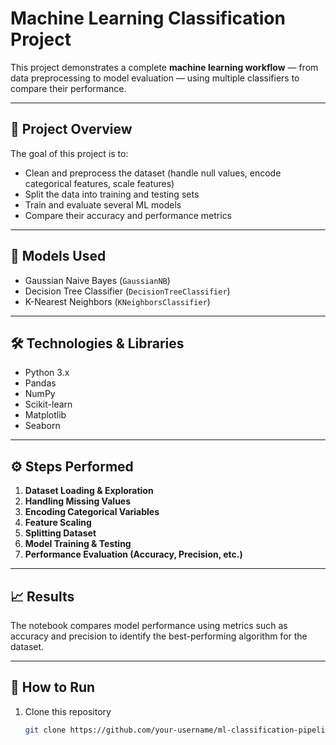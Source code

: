 # Machine Learning Classification Project

This project demonstrates a complete **machine learning workflow** — from data preprocessing to model evaluation — using multiple classifiers to compare their performance.

---

## 📘 Project Overview
The goal of this project is to:
- Clean and preprocess the dataset (handle null values, encode categorical features, scale features)
- Split the data into training and testing sets
- Train and evaluate several ML models
- Compare their accuracy and performance metrics

---

## 🧩 Models Used
- Gaussian Naive Bayes (`GaussianNB`)
- Decision Tree Classifier (`DecisionTreeClassifier`)
- K-Nearest Neighbors (`KNeighborsClassifier`)

---

## 🛠️ Technologies & Libraries
- Python 3.x  
- Pandas  
- NumPy  
- Scikit-learn  
- Matplotlib  
- Seaborn  

---

## ⚙️ Steps Performed
1. **Dataset Loading & Exploration**
2. **Handling Missing Values**
3. **Encoding Categorical Variables**
4. **Feature Scaling**
5. **Splitting Dataset**
6. **Model Training & Testing**
7. **Performance Evaluation (Accuracy, Precision, etc.)**

---

## 📈 Results
The notebook compares model performance using metrics such as accuracy and precision to identify the best-performing algorithm for the dataset.

---

## 🚀 How to Run
1. Clone this repository  
   ```bash
   git clone https://github.com/your-username/ml-classification-pipeline.git
